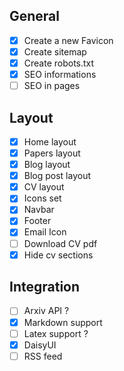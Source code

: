 ## General
- [X] Create a new Favicon
- [X] Create sitemap
- [X] Create robots.txt
- [X] SEO informations
- [ ] SEO in pages

## Layout
- [X] Home layout
- [X] Papers layout
- [X] Blog layout
- [X] Blog post layout
- [X] CV layout
- [X] Icons set
- [X] Navbar
- [X] Footer
- [X] Email Icon
- [ ] Download CV pdf
- [X] Hide cv sections

## Integration
- [ ] Arxiv API ?
- [X] Markdown support
- [ ] Latex support ?
- [X] DaisyUI
- [ ] RSS feed
